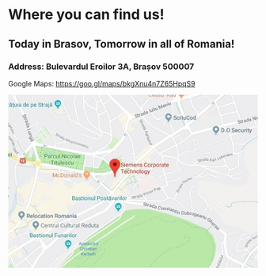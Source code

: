 # Where you can find us!


## Today in Brasov, Tomorrow in all of Romania!
### Address: Bulevardul Eroilor 3A, Brașov 500007

Google Maps: https://goo.gl/maps/bkgXnu4n7Z65HpqS9 

![Maps](location-small-maps.jpg "Title")